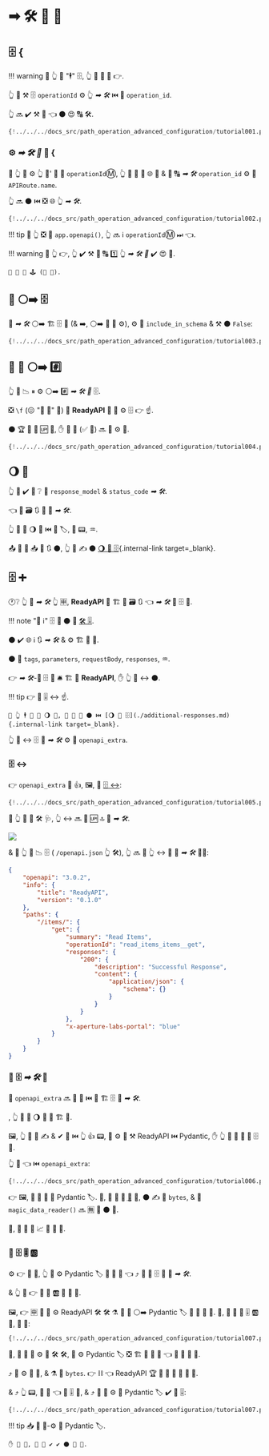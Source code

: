 # ➡ 🛠️ 🏧 📳

## 🗄 {

!!! warning
    🚥 👆 🚫 "🕴" 🗄, 👆 🎲 🚫 💪 👉.

👆 💪 ⚒ 🗄 `operationId` ⚙️ 👆 *➡ 🛠️* ⏮️ 🔢 `operation_id`.

👆 🔜 ✔️ ⚒ 💭 👈 ⚫️ 😍 🔠 🛠️.

```Python hl_lines="6"
{!../../../docs_src/path_operation_advanced_configuration/tutorial001.py!}
```

### ⚙️ *➡ 🛠️ 🔢* 📛 {

🚥 👆 💚 ⚙️ 👆 🔗' 🔢 📛 `operationId`Ⓜ, 👆 💪 🔁 🤭 🌐 👫 &amp; 🔐 🔠 *➡ 🛠️* `operation_id` ⚙️ 👫 `APIRoute.name`.

👆 🔜 ⚫️ ⏮️ ❎ 🌐 👆 *➡ 🛠️*.

```Python hl_lines="2  12-21  24"
{!../../../docs_src/path_operation_advanced_configuration/tutorial002.py!}
```

!!! tip
    🚥 👆 ❎ 🤙 `app.openapi()`, 👆 🔜 ℹ `operationId`Ⓜ ⏭ 👈.

!!! warning
    🚥 👆 👉, 👆 ✔️ ⚒ 💭 🔠 1️⃣ 👆 *➡ 🛠️ 🔢* ✔️ 😍 📛.

    🚥 👫 🎏 🕹 (🐍 📁).

## 🚫 ⚪️➡️ 🗄

🚫 *➡ 🛠️* ⚪️➡️ 🏗 🗄 🔗 (&amp; ➡️, ⚪️➡️ 🏧 🧾 ⚙️), ⚙️ 🔢 `include_in_schema` &amp; ⚒ ⚫️ `False`:

```Python hl_lines="6"
{!../../../docs_src/path_operation_advanced_configuration/tutorial003.py!}
```

## 🏧 📛 ⚪️➡️ #️⃣

👆 💪 📉 ⏸ ⚙️ ⚪️➡️ #️⃣ *➡ 🛠️ 🔢* 🗄.

❎ `\f` (😖 "📨 🍼" 🦹) 🤕 **ReadyAPI** 🔁 🔢 ⚙️ 🗄 👉 ☝.

⚫️ 🏆 🚫 🎦 🆙 🧾, ✋️ 🎏 🧰 (✅ 🐉) 🔜 💪 ⚙️ 🎂.

```Python hl_lines="19-29"
{!../../../docs_src/path_operation_advanced_configuration/tutorial004.py!}
```

## 🌖 📨

👆 🎲 ✔️ 👀 ❔ 📣 `response_model` &amp; `status_code` *➡ 🛠️*.

👈 🔬 🗃 🔃 👑 📨 *➡ 🛠️*.

👆 💪 📣 🌖 📨 ⏮️ 👫 🏷, 👔 📟, ♒️.

📤 🎂 📃 📥 🧾 🔃 ⚫️, 👆 💪 ✍ ⚫️ [🌖 📨 🗄](./additional-responses.md){.internal-link target=_blank}.

## 🗄 ➕

🕐❔ 👆 📣 *➡ 🛠️* 👆 🈸, **ReadyAPI** 🔁 🏗 🔗 🗃 🔃 👈 *➡ 🛠️* 🔌 🗄 🔗.

!!! note "📡 ℹ"
    🗄 🔧 ⚫️ 🤙 <a href="https://github.com/OAI/OpenAPI-Specification/blob/main/versions/3.0.3.md#operation-object" class="external-link" target="_blank">🛠️ 🎚</a>.

⚫️ ✔️ 🌐 ℹ 🔃 *➡ 🛠️* &amp; ⚙️ 🏗 🏧 🧾.

⚫️ 🔌 `tags`, `parameters`, `requestBody`, `responses`, ♒️.

👉 *➡ 🛠️*-🎯 🗄 🔗 🛎 🏗 🔁 **ReadyAPI**, ✋️ 👆 💪 ↔ ⚫️.

!!! tip
    👉 🔅 🎚 ↔ ☝.

    🚥 👆 🕴 💪 📣 🌖 📨, 🌅 🏪 🌌 ⚫️ ⏮️ [🌖 📨 🗄](./additional-responses.md){.internal-link target=_blank}.

👆 💪 ↔ 🗄 🔗 *➡ 🛠️* ⚙️ 🔢 `openapi_extra`.

### 🗄 ↔

👉 `openapi_extra` 💪 👍, 🖼, 📣 [🗄 ↔](https://github.com/OAI/OpenAPI-Specification/blob/main/versions/3.0.3.md#specificationExtensions):

```Python hl_lines="6"
{!../../../docs_src/path_operation_advanced_configuration/tutorial005.py!}
```

🚥 👆 📂 🏧 🛠️ 🩺, 👆 ↔ 🔜 🎦 🆙 🔝 🎯 *➡ 🛠️*.

<img src="/img/tutorial/path-operation-advanced-configuration/image01.png">

&amp; 🚥 👆 👀 📉 🗄 ( `/openapi.json` 👆 🛠️), 👆 🔜 👀 👆 ↔ 🍕 🎯 *➡ 🛠️* 💁‍♂️:

```JSON hl_lines="22"
{
    "openapi": "3.0.2",
    "info": {
        "title": "ReadyAPI",
        "version": "0.1.0"
    },
    "paths": {
        "/items/": {
            "get": {
                "summary": "Read Items",
                "operationId": "read_items_items__get",
                "responses": {
                    "200": {
                        "description": "Successful Response",
                        "content": {
                            "application/json": {
                                "schema": {}
                            }
                        }
                    }
                },
                "x-aperture-labs-portal": "blue"
            }
        }
    }
}
```

### 🛃 🗄 *➡ 🛠️* 🔗

📖 `openapi_extra` 🔜 🙇 🔗 ⏮️ 🔁 🏗 🗄 🔗 *➡ 🛠️*.

, 👆 💪 🚮 🌖 💽 🔁 🏗 🔗.

🖼, 👆 💪 💭 ✍ &amp; ✔ 📨 ⏮️ 👆 👍 📟, 🍵 ⚙️ 🏧 ⚒ ReadyAPI ⏮️ Pydantic, ✋️ 👆 💪 💚 🔬 📨 🗄 🔗.

👆 💪 👈 ⏮️ `openapi_extra`:

```Python hl_lines="20-37  39-40"
{!../../../docs_src/path_operation_advanced_configuration/tutorial006.py!}
```

👉 🖼, 👥 🚫 📣 🙆 Pydantic 🏷. 👐, 📨 💪 🚫 <abbr title="converted from some plain format, like bytes, into Python objects">🎻</abbr> 🎻, ⚫️ ✍ 🔗 `bytes`, &amp; 🔢 `magic_data_reader()` 🔜 🈚 🎻 ⚫️ 🌌.

👐, 👥 💪 📣 📈 🔗 📨 💪.

### 🛃 🗄 🎚 🆎

⚙️ 👉 🎏 🎱, 👆 💪 ⚙️ Pydantic 🏷 🔬 🎻 🔗 👈 ⤴️ 🔌 🛃 🗄 🔗 📄 *➡ 🛠️*.

&amp; 👆 💪 👉 🚥 💽 🆎 📨 🚫 🎻.

🖼, 👉 🈸 👥 🚫 ⚙️ ReadyAPI 🛠️ 🛠️ ⚗ 🎻 🔗 ⚪️➡️ Pydantic 🏷 🚫 🏧 🔬 🎻. 👐, 👥 📣 📨 🎚 🆎 📁, 🚫 🎻:

```Python hl_lines="17-22  24"
{!../../../docs_src/path_operation_advanced_configuration/tutorial007.py!}
```

👐, 👐 👥 🚫 ⚙️ 🔢 🛠️ 🛠️, 👥 ⚙️ Pydantic 🏷 ❎ 🏗 🎻 🔗 💽 👈 👥 💚 📨 📁.

⤴️ 👥 ⚙️ 📨 🔗, &amp; ⚗ 💪 `bytes`. 👉 ⛓ 👈 ReadyAPI 🏆 🚫 🔄 🎻 📨 🚀 🎻.

&amp; ⤴️ 👆 📟, 👥 🎻 👈 📁 🎚 🔗, &amp; ⤴️ 👥 🔄 ⚙️ 🎏 Pydantic 🏷 ✔ 📁 🎚:

```Python hl_lines="26-33"
{!../../../docs_src/path_operation_advanced_configuration/tutorial007.py!}
```

!!! tip
    📥 👥 🏤-⚙️ 🎏 Pydantic 🏷.

    ✋️ 🎏 🌌, 👥 💪 ✔️ ✔ ⚫️ 🎏 🌌.
